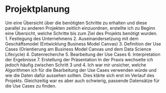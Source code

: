# Projektplanung
Um eine Übersicht über die benötigten Schritte zu erhalten und diese parallel zu anderen Projekten zeitlich einzuordnen, erstellte ich zu Beginn eine Übersicht, welche Schritte bis zum Ziel des Projekts benötigt wurden. 1. Festlegung des Unternehmens
2. Auseinandersetzung mit dem Geschäftsmodel (Entwicklung Business Model Canvas)
3. Definition der Use Cases (Orientierung am Business Model Canvas und dem Data Science Lifecycle)
4. Datenrecherche
5. Bearbeitung der Use Cases
6. Interpretation der Ergebnisse
7. Erstellung der Präsentation
In der Praxis wechselte ich jedoch häufig zwischen Schritt 3 und 4. Ich war mir unsicher, welche Algorithmen ich für die Bearbeitung der Use Cases verwenden würde und wie die Daten dafür aussehen sollten. Dies klärte sich erst im Verlauf des Projekts. Gleichzeitig war es aber auch schwierig, passende Datensätze für die Use Cases zu finden. 